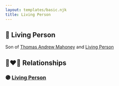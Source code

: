 ```yaml
---
layout: templates/basic.njk
title: Living Person
---
```

## 🔵 Living Person

Son of [Thomas Andrew Mahoney](/people/3/30323065) and [Living Person](/people/6/66069279)

## 👩‍❤️‍👨 Relationships

### 🟣 [Living Person](/people/2/29329762)
